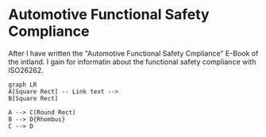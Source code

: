 # Automotive Functional Safety Compliance

After I have written the "Automotive Functional Safety Cmpliance" E-Book of the intland. I gain for informatin about the functional safety compliance with ISO26262.
```mermaid
graph LR
A[Square Rect] -- Link text --> 
B[Square Rect]

A --> C(Round Rect)
B --> D{Rhombus}
C --> D
```
<!--stackedit_data:
eyJoaXN0b3J5IjpbLTE0MzcyNDQ3OTIsLTkzMTI3NDI2NywzOD
gzMDMwNzhdfQ==
-->